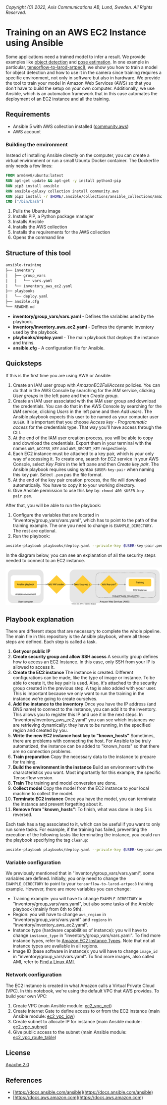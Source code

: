 *Copyright (C) 2022, Axis Communications AB, Lund, Sweden. All Rights Reserved.*

# Training on an AWS EC2 Instance using Ansible

Some applications need a trained model to infer a result. We provide examples like [object detection](https://github.com/AxisCommunications/acap-native-sdk-examples/tree/master/object-detection) and [pose estimation](https://github.com/AxisCommunications/acap-computer-vision-sdk-examples/tree/master/pose-estimator-with-flask). In one example in particular, [tensorflow-to-larod-artpec8](https://github.com/AxisCommunications/acap-native-sdk-examples/tree/master/tensorflow-to-larod-artpec8), we show you how to train a model for object detection and how to use it in the camera since training requires a specific environment, not only in software but also in hardware. We provide the tool to train your model in Amazon Web Services (AWS) so that you don't have to build the setup on your own computer. Additionally, we use Ansible, which is an automation framework that in this case automates the deployment of an EC2 instance and all the training.

## Requirements

- Ansible 5 with AWS collection installed ([community.aws](https://docs.ansible.com/ansible/latest/collections/community/aws/index.html))
- AWS account

### Building the environment

Instead of installing Ansible directly on the computer, you can create a virtual environment or run a small Ubuntu Docker container. The Dockerfile only needs a few lines:

```dockerfile
FROM arm64v8/ubuntu:latest
RUN apt-get update && apt-get -y install python3-pip
RUN pip3 install ansible
RUN ansible-galaxy collection install community.aws
RUN pip3 install -r $HOME/.ansible/collections/ansible_collections/amazon/aws/requirements.txt
CMD ["/bin/bash"]
```

1. Pulls the Ubuntu image
2. Installs PIP, a Python package manager
3. Installs Ansible
4. Installs the AWS collection
5. Installs the requirements for the AWS collection
6. Opens the command line

## Structure of this tool

```sh
ansible-training
├── inventory
│   ├── group_vars
│   │   └── vars.yaml
│   └── inventory_aws_ec2.yaml
├── playbooks
│   └── deploy.yaml
├── ansible.cfg
└── README.md
```

- **inventory/group_vars/vars.yaml** - Defines the variables used by the playbook.
- **inventory/inventory_aws_ec2.yaml** - Defines the dynamic inventory used by the playbook.
- **playbooks/deploy.yaml** - The main playbook that deploys the instance and trains.
- **ansible.cfg** - A configuration file for Ansible.

## Quicksteps

If this is the first time you are using AWS or Ansible:

1. Create an IAM user group with *AmazonEC2FullAccess* policies. You can do that in the AWS Console by searching for the *IAM* service, clicking *User groups* in the left pane and then *Create group*.
2. Create an IAM user associated with the IAM user group and download the credentials. You can do that in the AWS Console by searching for the *IAM* service, clicking *Users* in the left pane and then *Add users*. The Ansible playbook expects this user to be named as your computer user `$USER`. It is important that you choose *Access key - Programmatic access* for the credentials type. That way you'll have access through the CLI.
3. At the end of the IAM user creation process, you will be able to copy and download the credentials. Export them in your terminal with the names `AWS_ACCESS_KEY` and `AWS_SECRET_KEY` respectively.
4. Each EC2 instance must be attached to a key pair, which is your only way of accessing it. To create one, search for *EC2* service in your AWS Console, select *Key Pairs* in the left pane and then *Create key pair*. The Ansible playbook requires using syntax `$USER-key-pair` when naming this key pair. Select `.pem` pas the file format.
5. At the end of the key pair creation process, the file will download automatically. You have to copy it to your working directory.
6. Give Ansible permission to use this key by: `chmod 400 $USER-key-pair.pem`.

After that, you will be able to run the playbook:

1. Configure the variables that are located in "inventory/group_vars/vars.yaml", which has to point to the path of the training example. The one you need to change is `EXAMPLE_DIRECTORY`. The rest are optional.
2. Run the playbook:

```sh
ansible-playbook playbooks/deploy.yaml --private-key $USER-key-pair.pem
```

In the diagram below, you can see an explanation of all the security steps needed to connect to an EC2 instance.

![Security diagram](data/security_diagram.svg)

## Playbook explanation

There are different steps that are necessary to complete the whole pipeline. The main file in this repository is the Ansible playbook, where all these steps are defined. Each step is called a task.

1. **Get your public IP**
2. **Create security group and allow SSH access**
A security group defines how to access an EC2 Instance. In this case, only SSH from your IP is allowed to access it.
3. **Create the EC2 instance**
The instance is created. Different configurations can be made, like the type of image or instance. To be able to create it, the key pair is used. Also, it's attached to the security group created in the previous step. A tag is also added with your user. This is important because we only want to run the training in the instance we're going to create ourselves.
4. **Add the instance to the inventory**
Once you have the IP address (and DNS name) to connect to the instance, you can add it to the inventory. This allows you to register this IP and use it in the next steps. In "inventory/inventory_aws_ec2.yaml" you can see which instances we are retrieving dynamically: they have to be running, in the specified region and created by you.
5. **Write the new EC2 instance host key to "known_hosts"**
Sometimes, there are problems with connecting the host. For Ansible to be truly automatized, the instance can be added to "known_hosts" so that there are no connection problems.
6. **Train preparation**
Copy the necessary data to the instance to prepare for training.
7. **Build the environment in the instance**
Build an environment with the characteristics you want. Most importantly for this example, the specific Tensorflow version.
8. **Train**
The training and model conversion are done.
9. **Collect model**
Copy the model from the EC2 instance to your local machine to collect the model.
10. **Terminate EC2 instance**
Once you have the model, you can terminate the instance and prevent forgetting about it.
11. **Remove from "known_hosts"**:
To finish, what was done in step 5 is reversed.

Each task has a tag associated to it, which can be useful if you want to only run some tasks. For example, if the training has failed, preventing the execution of the following tasks like terminating the instance, you could run the playbook specifying the tag `cleanup`:

```sh
ansible-playbook playbooks/deploy.yaml --private-key $USER-key-pair.pem --tags cleanup
```

### Variable configuration

We previously mentioned that in "inventory/group_vars/vars.yaml", some variables are defined. Initially, you only need to change the `EXAMPLE_DIRECTORY` to point to your `tensorflow-to-larod-artpec8` training example. However, there are more variables you can change:

- Training example: you will have to change `EXAMPLE_DIRECTORY` in "inventory/group_vars/vars.yaml", but also some tasks of the Ansible playbook (mainly from 6th to 9th).
- Region: you will have to change `aws_region` in "inventory/group_vars/vars.yaml" and `regions` in "inventory/inventory_aws_ec2.yaml".
- Instance type (hardware capabilities of instance): you will have to change `instance_type` in "inventory/group_vars/vars.yaml". To find more instance types, refer to [Amazon EC2 Instance Types](https://aws.amazon.com/ec2/instance-types/?trk=4b76a70e-625f-48c4-b90e-cc5a1eadff15&sc_channel=ps&sc_campaign=acquisition&sc_medium=ACQ-P%7CPS-GO%7CBrand%7CDesktop%7CSU%7CCompute%7CEC2%7CND%7CEN%7CText%7CEU&s_kwcid=AL!4422!3!536323179528!e!!g!!amazon%20ec2%20instance%20types&ef_id=Cj0KCQjwg_iTBhDrARIsAD3Ib5j_-NBHj82QOZoGDnI2pI9-waNVacN1pBBBAkRV9SZ-96om0N-7E6AaAm4IEALw_wcB:G:s&s_kwcid=AL!4422!3!536323179528!e!!g!!amazon%20ec2%20instance%20types). Note that not all instance types are available in all regions.
- Image ID (base software in instance): you will have to change `image_id` in "inventory/group_vars/vars.yaml". To find more images, also called AMI, refer to [Find a Linux AMI](https://docs.aws.amazon.com/AWSEC2/latest/UserGuide/finding-an-ami.html).

### Network configuration

The EC2 instance is created in what Amazon calls a Virtual Private Cloud (VPC). In this notebook, we're using the default VPC that AWS provides. To build your own VPC:

1. Create VPC (main Ansible module: [ec2_vpc_net](https://docs.ansible.com/ansible/latest/collections/amazon/aws/ec2_vpc_net_module.html))
2. Create Internet Gate to define access to or from the EC2 instance (main Ansible module: [ec2_vpc_igw](https://docs.ansible.com/ansible/latest/collections/community/aws/ec2_vpc_igw_module.html))
3. Create subnet to allocate IP for instance (main Ansible module: [ec2_vpc_subnet](https://docs.ansible.com/ansible/latest/collections/amazon/aws/ec2_vpc_subnet_module.html))
4. Give public access to the subnet (main Ansible module: [ec2_vpc_route_table](https://docs.ansible.com/ansible/latest/collections/amazon/aws/ec2_vpc_route_table_module.html))

## License

[Apache 2.0](../LICENSE)

## References

- [https://docs.ansible.com/ansible](https://docs.ansible.com/ansible)
- [https://docs.aws.amazon.com](https://docs.aws.amazon.com)
